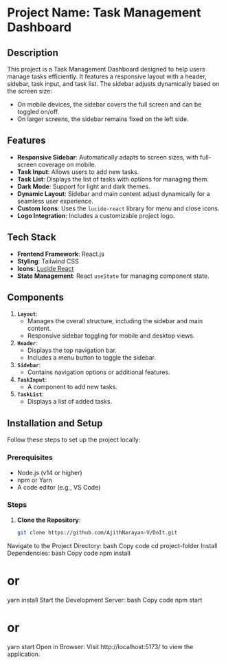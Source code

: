 # Project Name: Task Management Dashboard

## Description
This project is a Task Management Dashboard designed to help users manage tasks efficiently. It features a responsive layout with a header, sidebar, task input, and task list. The sidebar adjusts dynamically based on the screen size:
- On mobile devices, the sidebar covers the full screen and can be toggled on/off.
- On larger screens, the sidebar remains fixed on the left side.

## Features
- **Responsive Sidebar**: Automatically adapts to screen sizes, with full-screen coverage on mobile.
- **Task Input**: Allows users to add new tasks.
- **Task List**: Displays the list of tasks with options for managing them.
- **Dark Mode**: Support for light and dark themes.
- **Dynamic Layout**: Sidebar and main content adjust dynamically for a seamless user experience.
- **Custom Icons**: Uses the `lucide-react` library for menu and close icons.
- **Logo Integration**: Includes a customizable project logo.

## Tech Stack
- **Frontend Framework**: React.js
- **Styling**: Tailwind CSS
- **Icons**: [Lucide React](https://lucide.dev/)
- **State Management**: React `useState` for managing component state.

## Components
1. **`Layout`**:
   - Manages the overall structure, including the sidebar and main content.
   - Responsive sidebar toggling for mobile and desktop views.
2. **`Header`**:
   - Displays the top navigation bar.
   - Includes a menu button to toggle the sidebar.
3. **`Sidebar`**:
   - Contains navigation options or additional features.
4. **`TaskInput`**:
   - A component to add new tasks.
5. **`TaskList`**:
   - Displays a list of added tasks.


## Installation and Setup
Follow these steps to set up the project locally:

### Prerequisites
- Node.js (v14 or higher)
- npm or Yarn
- A code editor (e.g., VS Code)

### Steps
1. **Clone the Repository**:
   ```bash
   git clone https://github.com/AjithNarayan-V/DoIt.git
Navigate to the Project Directory:
bash
Copy code
cd project-folder
Install Dependencies:
bash
Copy code
npm install
# or
yarn install
Start the Development Server:
bash
Copy code
npm start
# or
yarn start
Open in Browser: Visit http://localhost:5173/ to view the application.
